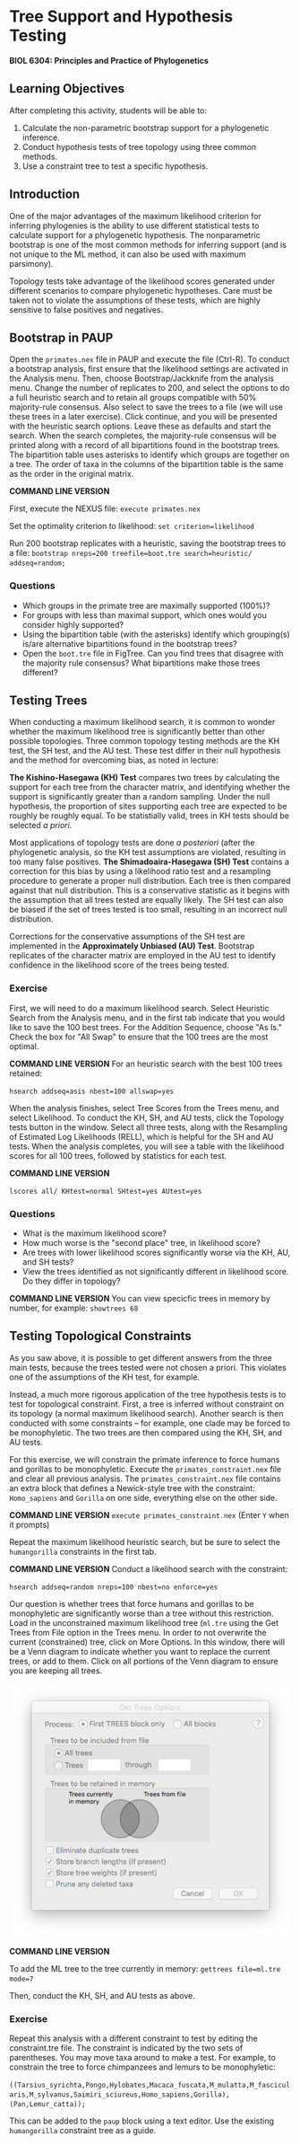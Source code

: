 # Tree Support and Hypothesis Testing

**BIOL 6304: Principles and Practice of Phylogenetics**

## Learning Objectives

After completing this activity, students will be able to:

1. Calculate the non-parametric bootstrap support for a phylogenetic inference. 
2. Conduct hypothesis tests of tree topology using three common methods.
3. Use a constraint tree to test a specific hypothesis.

## Introduction

One of the major advantages of the maximum likelihood criterion for inferring phylogenies is the ability to use different statistical tests to calculate support for a phylogenetic hypothesis. The nonparametric bootstrap is one of the most common methods for inferring support (and is not unique to the ML method, it can also be used with maximum parsimony).

Topology tests take advantage of the likelihood scores generated under different scenarios to compare phylogenetic hypotheses. Care must be taken not to violate the assumptions of these tests, which are highly sensitive to false positives and negatives.

## Bootstrap in PAUP

Open the `primates.nex` file in PAUP and execute the file (Ctrl-R). 
To conduct a bootstrap analysis, first ensure that the likelihood settings are activated in the Analysis menu. 
Then, choose Bootstrap/Jackknife from the analysis menu. 
Change the number of replicates to 200, and select the options to do a full heuristic search and to retain all groups compatible with 50% majority-rule consensus. 
Also select to save the trees to a file (we will use these trees in a later exercise).
Click continue, and you will be presented with the heuristic search options. Leave these as defaults and start the search.
When the search completes, the majority-rule consensus will be printed along with a record of all bipartitions found in the bootstrap trees. 
The bipartition table uses asterisks to identify which groups are together on a tree. 
The order of taxa in the columns of the bipartition table is the same as the order in the original matrix.

**COMMAND LINE VERSION**

First, execute the NEXUS file: `execute primates.nex`

Set the optimality criterion to likelihood: `set criterion=likelihood`

Run 200 bootstrap replicates with a heuristic, saving the bootstrap trees to a file: 
`bootstrap nreps=200 treefile=boot.tre search=heuristic/ addseq=random;`


### Questions

* Which groups in the primate tree are maximally supported (100%)?
* For groups with less than maximal support, which ones would you consider highly supported?
* Using the bipartition table (with the asterisks) identify which grouping(s) is/are alternative bipartitions found in the bootstrap trees?
* Open the `boot.tre` file in FigTree. Can you find trees that disagree with the majority rule consensus? What bipartitions make those trees different?


## Testing Trees

When conducting a maximum likelihood search, it is common to wonder whether the maximum likelihood tree is significantly better than other possible topologies. Three common topology testing methods are the KH test, the SH test, and the AU test. These test differ in their null hypothesis and the method for overcoming bias, as noted in lecture:

**The Kishino-Hasegawa (KH) Test** compares two trees by calculating the support for each tree from the character matrix, and identifying whether the support is significantly greater than a random sampling. Under the null hypothesis, the proportion of sites supporting each tree are expected to be roughly be roughly equal. To be statistially valid, trees in KH tests should be selected *a priori*. 

Most applications of topology tests are done *a posteriori* (after the phylogenetic analysis, so the KH test assumptions are violated, resulting in too many false positives. **The Shimadoaira-Hasegawa (SH) Test** contains a correction for this bias by using a likelihood ratio test and a resampling procedure to generate a proper null distribution. Each tree is then compared against that null distribution. This is a conservative statistic as it begins with the assumption that all trees tested are equally likely. The SH test can also be biased if the set of trees tested is too small, resulting in an incorrect null distribution.

Corrections for the conservative assumptions of the SH test are implemented in the **Approximately Unbiased (AU) Test**. Bootstrap replicates of the character matrix are employed in the AU test to identify confidence in the likelihood score of the trees being tested. 

### Exercise

First, we will need to do a maximum likelihood search. Select Heuristic Search from the Analysis menu, and in the first tab indicate that you would like to save the 100 best trees. For the Addition Sequence, choose "As Is." Check the box for "All Swap" to ensure that the 100 trees are the most optimal.

**COMMAND LINE VERSION** For an heuristic search with the best 100 trees retained:

`hsearch addseq=asis nbest=100 allswap=yes`

When the analysis finishes, select Tree Scores from the Trees menu, and select Likelihood. To conduct the KH, SH, and AU tests, click the Topology tests button in the window. Select all three tests, along with the Resampling of Estimated Log Likelihoods (RELL), which is helpful for the SH and AU tests. When the analysis completes, you will see a table with the likelihood scores for all 100 trees, followed by statistics for each test.

**COMMAND LINE VERSION** 

`lscores all/ KHtest=normal SHtest=yes AUtest=yes`

### Questions

* What is the maximum likelihood score?
* How much worse is the "second place" tree, in likelihood score?
* Are trees with lower likelihood scores significantly worse via the KH, AU, and SH tests?
* View the trees identified as not significantly different in likelihood score. Do they differ in topology?

**COMMAND LINE VERSION** You can view specicfic trees in memory by number, for example: `showtrees 68`

## Testing Topological Constraints
As you saw above, it is possible to get different answers from the three main tests, because the trees tested were not chosen a priori. This violates one of the assumptions of the KH test, for example.

Instead, a much more rigorous application of the tree hypothesis tests is to test for topological constraint. First, a tree is inferred without constraint on its topology (a normal maximum likelihood search). Another search is then conducted with some constraints – for example, one clade may be forced to be monophyletic. The two trees are then compared using the KH, SH, and AU tests.

For this exercise, we will constrain the primate inference to force humans and gorillas to be monophyletic. Execute the `primates_constraint.nex` file and  clear all previous analysis. The `primates_constraint.nex` file contains an extra block that defines a Newick-style tree with the constraint: `Homo_sapiens` and `Gorilla` on one side, everything else on the other side. 

**COMMAND LINE VERSION** `execute primates_constraint.nex` (Enter `Y` when it prompts)

Repeat the maximum likelihood heuristic search, but be sure to select the `humangorilla` constraints in the first tab.

**COMMAND LINE VERSION** Conduct a likelihood search with the constraint: 

`hsearch addseq=random nreps=100 nbest=no enforce=yes`


Our question is whether trees that force humans and gorillas to be monophyletic are significantly worse than a tree without this restriction. Load in the unconstrained maximum likelihood tree (`ml.tre` using the Get Trees from File option in the Trees menu. In order to not overwrite the current (constrained) tree, click on More Options. In this window, there will be a Venn diagram to indicate whether you want to replace the current trees, or add to them. Click on all portions of the Venn diagram to ensure you are keeping all trees.

![](images/gettrees.png)

**COMMAND LINE VERSION**

To add the ML tree to the tree currently in memory: `gettrees file=ml.tre mode=7`

Then, conduct the KH, SH, and AU tests as above.

### Exercise

Repeat this analysis with a different constraint to test by editing the constraint.tre file. The constraint is indicated by the two sets of parentheses. You may move taxa around to make a test. For example, to constrain the tree to force chimpanzees and lemurs to be monophyletic:

`((Tarsius_syrichta,Pongo,Hylobates,Macaca_fuscata,M_mulatta,M_fascicularis,M_sylvanus,Saimiri_sciureus,Homo_sapiens,Gorilla),(Pan,Lemur_catta));`

This can be added to the `paup` block using a text editor. Use the existing `humangorilla` constraint tree as a guide. 


